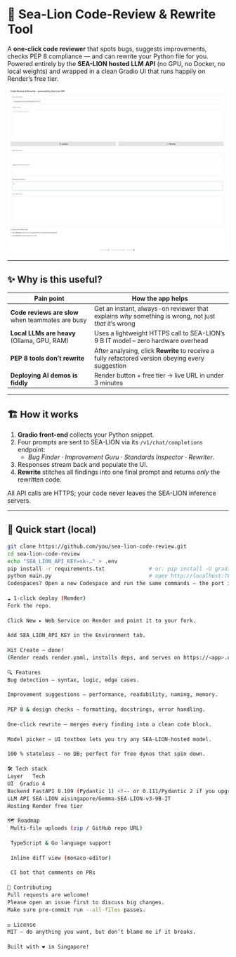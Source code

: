 # 🦭 Sea-Lion Code-Review & Rewrite Tool

A **one-click code reviewer** that spots bugs, suggests improvements, checks PEP 8 compliance — and can rewrite your Python file for you.  
Powered entirely by the **SEA-LION hosted LLM API** (no GPU, no Docker, no local weights) and wrapped in a clean Gradio UI that runs happily on Render’s free tier.

<p align="center">
  <img src="screenshot.jpg" alt="screenshot" width="760">
</p>

---

## ✨ Why is this useful?

| Pain point | How the app helps |
|------------|------------------|
| **Code reviews are slow** when teammates are busy | Get an instant, always-on reviewer that explains *why* something is wrong, not just *that* it’s wrong |
| **Local LLMs are heavy** (Ollama, GPU, RAM) | Uses a lightweight HTTPS call to SEA-LION’s 9 B IT model – zero hardware overhead |
| **PEP 8 tools don’t rewrite** | After analysing, click **Rewrite** to receive a fully refactored version obeying every suggestion |
| **Deploying AI demos is fiddly** | Render button + free tier → live URL in under 3 minutes |

---

## 🏗️ How it works

1. **Gradio front-end** collects your Python snippet.  
2. Four prompts are sent to SEA-LION via its `/v1/chat/completions` endpoint:  
   * _Bug Finder_ · _Improvement Guru_ · _Standards Inspector_ · _Rewriter_.  
3. Responses stream back and populate the UI.  
4. **Rewrite** stitches all findings into one final prompt and returns *only* the rewritten code.

All API calls are HTTPS; your code never leaves the SEA-LION inference servers.

---

## 🚀 Quick start (local)

```bash
git clone https://github.com/you/sea-lion-code-review.git
cd sea-lion-code-review
echo "SEA_LION_API_KEY=sk-…" > .env
pip install -r requirements.txt              # or: pip install -U gradio fastapi ...
python main.py                               # open http://localhost:7860
Codespaces? Open a new Codespace and run the same commands – the port is forwarded automatically.

☁️ 1-click deploy (Render)
Fork the repo.

Click New ▸ Web Service on Render and point it to your fork.

Add SEA_LION_API_KEY in the Environment tab.

Hit Create – done!
(Render reads render.yaml, installs deps, and serves on https://<app>.onrender.com.)

🔍 Features
Bug detection – syntax, logic, edge cases.

Improvement suggestions – performance, readability, naming, memory.

PEP 8 & design checks – formatting, docstrings, error handling.

One-click rewrite – merges every finding into a clean code block.

Model picker – UI textbox lets you try any SEA-LION-hosted model.

100 % stateless – no DB; perfect for free dynos that spin down.

🛠️ Tech stack
Layer	Tech
UI	Gradio 4
Backend	FastAPI 0.109 (Pydantic 1) <!-- or 0.111/Pydantic 2 if you upgraded -->
LLM API	SEA-LION aisingapore/Gemma-SEA-LION-v3-9B-IT
Hosting	Render free tier

🗺️ Roadmap
 Multi-file uploads (zip / GitHub repo URL)

 TypeScript & Go language support

 Inline diff view (monaco-editor)

 CI bot that comments on PRs

🤝 Contributing
Pull requests are welcome!
Please open an issue first to discuss big changes.
Make sure pre-commit run --all-files passes.

⚖️ License
MIT – do anything you want, but don’t blame me if it breaks.

Built with ❤️ in Singapore!